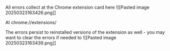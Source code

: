 All errors collect at the Chrome extension card here
![[Pasted image 20250323163426.png]]

At chrome://extensions/

The errors persist to reinstalled versions of the extension as well - you may want to clear the errors if needed to
![[Pasted image 20250323163439.png]]